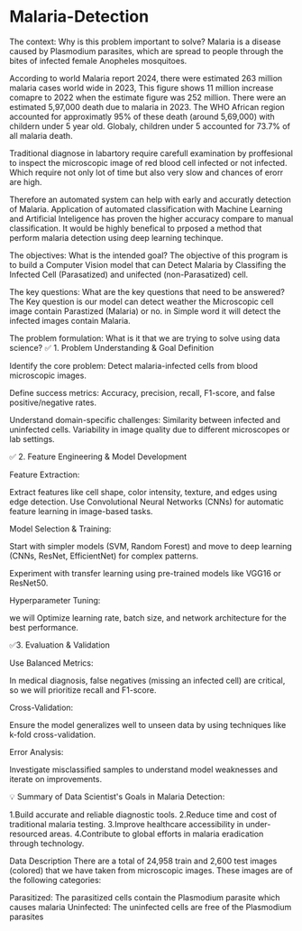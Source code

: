 # Malaria-Detection

The context: Why is this problem important to solve?
Malaria is a disease caused by Plasmodium parasites, which are spread to people through the bites of infected female Anopheles mosquitoes.

According to world Malaria report 2024, there were estimated 263 million malaria cases world wide in 2023, This figure shows 11 million increase comapre to 2022 when the estimate figure was 252 million. There were an estimated 5,97,000 death due to malaria in 2023. The WHO African region accounted for approximatly 95% of these death (around 5,69,000) with childern under 5 year old. Globaly, children under 5 accounted for 73.7% of all malaria death.

Traditional diagnose in labartory require carefull examination by proffesional to inspect the microscopic image of red blood cell infected or not infected. Which require not only lot of time but also very slow and chances of erorr are high.

Therefore an automated system can help with early and accuratly detection of Malaria. Application of automated classification with Machine Learning and Artificial Inteligence has proven the higher accuracy compare to manual classification. It would be highly benefical to prposed a method that perform malaria detection using deep learning techinque.

The objectives: What is the intended goal?
The objective of this program is to build a Computer Vision model that can Detect Malaria by Classifing the Infected Cell (Parasatized) and unifected (non-Parasatized) cell.

The key questions: What are the key questions that need to be answered?
The Key question is our model can detect weather the Microscopic cell image contain Parastized (Malaria) or no. in Simple word it will detect the infected images contain Malaria.

The problem formulation: What is it that we are trying to solve using data science?
✅ 1. Problem Understanding & Goal Definition

Identify the core problem: Detect malaria-infected cells from blood microscopic images.

Define success metrics: Accuracy, precision, recall, F1-score, and false positive/negative rates.

Understand domain-specific challenges: Similarity between infected and uninfected cells. Variability in image quality due to different microscopes or lab settings.

✅ 2. Feature Engineering & Model Development

Feature Extraction:

Extract features like cell shape, color intensity, texture, and edges using edge detection. Use Convolutional Neural Networks (CNNs) for automatic feature learning in image-based tasks.

Model Selection & Training:

Start with simpler models (SVM, Random Forest) and move to deep learning (CNNs, ResNet, EfficientNet) for complex patterns.

Experiment with transfer learning using pre-trained models like VGG16 or ResNet50.

Hyperparameter Tuning:

we will Optimize learning rate, batch size, and network architecture for the best performance.

✅3. Evaluation & Validation

Use Balanced Metrics:

In medical diagnosis, false negatives (missing an infected cell) are critical, so we will prioritize recall and F1-score.

Cross-Validation:

Ensure the model generalizes well to unseen data by using techniques like k-fold cross-validation.

Error Analysis:

Investigate misclassified samples to understand model weaknesses and iterate on improvements.

💡 Summary of Data Scientist's Goals in Malaria Detection:

1.Build accurate and reliable diagnostic tools. 2.Reduce time and cost of traditional malaria testing. 3.Improve healthcare accessibility in under-resourced areas. 4.Contribute to global efforts in malaria eradication through technology.

Data Description
There are a total of 24,958 train and 2,600 test images (colored) that we have taken from microscopic images. These images are of the following categories:

Parasitized: The parasitized cells contain the Plasmodium parasite which causes malaria
Uninfected: The uninfected cells are free of the Plasmodium parasites

